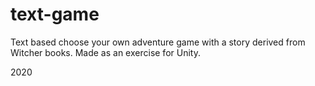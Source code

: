 # text-game

Text based choose your own adventure game with a story derived from Witcher books. Made as an exercise for Unity.

2020
